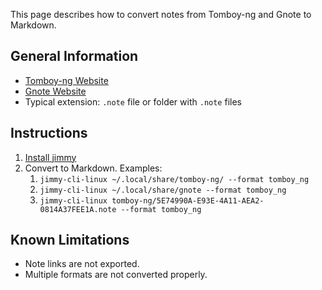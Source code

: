 This page describes how to convert notes from Tomboy-ng and Gnote to Markdown.

## General Information

- [Tomboy-ng Website](https://wiki.gnome.org/Apps/Tomboy/tomboy-ng)
- [Gnote Website](https://wiki.gnome.org/Apps/Gnote)
- Typical extension: `.note` file or folder with `.note` files

## Instructions

1. [Install jimmy](../index.md#installation)
2. Convert to Markdown. Examples:
    1. `jimmy-cli-linux ~/.local/share/tomboy-ng/ --format tomboy_ng`
    2. `jimmy-cli-linux ~/.local/share/gnote --format tomboy_ng`
    3. `jimmy-cli-linux tomboy-ng/5E74990A-E93E-4A11-AEA2-0814A37FEE1A.note --format tomboy_ng`

## Known Limitations

- Note links are not exported.
- Multiple formats are not converted properly.
